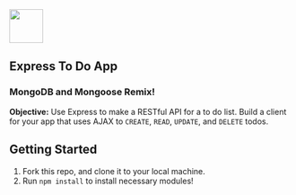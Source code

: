 <img src="https://cloud.githubusercontent.com/assets/7833470/10899314/63829980-8188-11e5-8cdd-4ded5bcb6e36.png" height="60">

## Express To Do App

### MongoDB and Mongoose Remix!


**Objective:** Use Express to make a RESTful API for a to do list. Build a client for your app that uses AJAX to `CREATE`, `READ`, `UPDATE`, and `DELETE` todos.

## Getting Started

1. Fork this repo, and clone it to your local machine.
2. Run `npm install` to install necessary modules!
